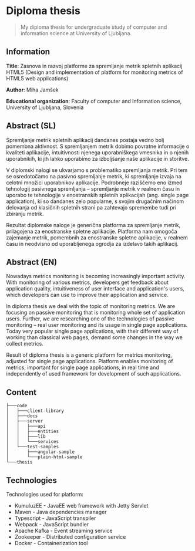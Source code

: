 # Diploma thesis
> My diploma thesis for undergraduate study of computer and information science at University of Ljubljana.

## Information

**Title**: Zasnova in razvoj platforme za spremljanje metrik spletnih aplikacij HTML5 (Design and implementation of platform for monitoring metrics of HTML5 web applications)

**Author**: Miha Jamšek

**Educational organization**: Faculty of computer and information science, University of Ljubljana, Slovenia

## Abstract (SL)

Spremljanje metrik spletnih aplikacij dandanes postaja vedno bolj pomembna aktivnost. S spremljanjem metrik  dobimo povratne informacije o kvaliteti aplikacije, intuitivnosti njenega uporabniškega vmesnika in o njenih uporabnikih, ki jih lahko uporabimo za izboljšanje naše aplikacije in storitve.

V diplomski nalogi se ukvarjamo s problematiko spremljanja metrik. Pri tem se osredotočamo na pasivno spremljanje metrik, ki spremljanje izvaja na celotni množici uporabnikov aplikacije. Podrobneje raziščemo eno izmed tehnologij pasivnega spremljanja – spremljanje metrik v realnem času in uporabo te tehnologije v enostranskih spletnih aplikacijah (ang. single page application), ki so dandanes zelo popularne, s svojim drugačnim načinom delovanja od klasičnih spletnih strani pa zahtevajo spremembe tudi pri zbiranju metrik.

Rezultat diplomske naloge je generična platforma za spremljanje metrik, prilagojena za enostranske spletne aplikacije. Platforma nam omogoča zajemanje metrik, pomembnih za enostranske spletne aplikacije, v realnem času in neodvisno od uporabljenega ogrodja za izdelavo takih aplikacij.

## Abstract (EN)

Nowadays metrics monitoring is becoming increasingly important activity. With monitoring of various metrics, developers get feedback about application quality, intuitiveness of user interface and application's users, which developers can use to improve their application and service.

In diploma thesis we deal with the topic of monitoring metrics. We are focusing on passive monitoring that is monitoring whole set of application users. Further, we are researching one of the technologies of passive monitoring – real user monitoring and its usage in single page applications. Today very popular single page applications, with their different way of working than classical web pages, demand some changes in the way we collect metrics.

Result of diploma thesis is a generic platform for metrics monitoring, adjusted for single page applications. Platform enables monitoring of metrics, important for single page applications, in real time and independently of used framework for development of such applications.

## Content

```
├───code
│   ├───client-library
│   ├───docs
│   ├───server
│   │   ├───api
│   │   ├───entities
│   │   ├───lib
│   │   └───services
│   └───test-samples
│       ├───angular-sample
│       └───plain-html-sample
└───thesis
```

## Technologies

Technologies used for platform:
* KumuluzEE - JavaEE web framework with Jetty Servlet
* Maven - Java dependencies manager
* Typescript - JavaScript transpiler
* Webpack - JavaScript bundler
* Apache Kafka - Event streaming service
* Zookeeper - Distributed configuration service
* Docker - Containerization tool
